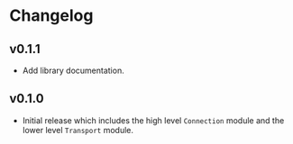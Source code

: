 # Changelog

## v0.1.1

* Add library documentation.

## v0.1.0

* Initial release which includes the high level `Connection` module and the lower level `Transport` module.
